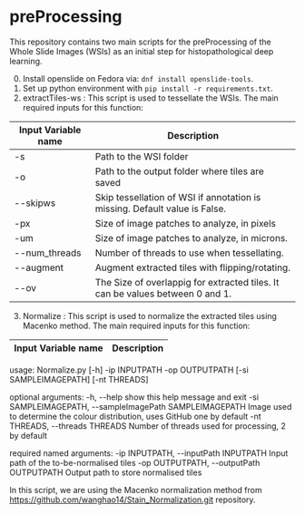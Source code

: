 # preProcessing
This repository contains two main scripts for the preProcessing of the Whole Slide Images (WSIs) as an initial step for histopathological deep learning.

0. Install openslide on Fedora via: ```dnf install openslide-tools```.
1. Set up python environment with ```pip install -r requirements.txt```.
2. extractTiles-ws : This script is used to tessellate the WSIs. The main required inputs for this function:

Input Variable name | Description
--- | --- 
-s | Path to the WSI folder | 
-o | Path to the output folder where tiles are saved
--skipws | Skip tessellation of WSI if annotation is missing. Default value is False.
-px | Size of image patches to analyze, in pixels
-um | Size of image patches to analyze, in microns.
--num_threads | Number of threads to use when tessellating.
--augment | Augment extracted tiles with flipping/rotating.
--ov | The Size of overlappig for extracted tiles. It can be values between 0 and 1.

3. Normalize : This script is used to normalize the extracted tiles using Macenko method. The main required inputs for this function:

Input Variable name | Description
--- | --- 
usage: Normalize.py [-h] -ip INPUTPATH -op OUTPUTPATH [-si SAMPLEIMAGEPATH] [-nt THREADS]

optional arguments:
  -h, --help            show this help message and exit
  -si SAMPLEIMAGEPATH, --sampleImagePath SAMPLEIMAGEPATH
                        Image used to determine the colour distribution, uses GitHub one
                        by default
  -nt THREADS, --threads THREADS
                        Number of threads used for processing, 2 by default

required named arguments:
  -ip INPUTPATH, --inputPath INPUTPATH
                        Input path of the to-be-normalised tiles
  -op OUTPUTPATH, --outputPath OUTPUTPATH
                        Output path to store normalised tiles

In this script, we are using the Macenko normalization method from https://github.com/wanghao14/Stain_Normalization.git repository.
